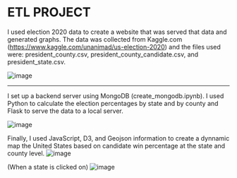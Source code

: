 <h1 aligne="center"> ETL PROJECT </h1>

I used election 2020 data to create a website that was served that data and generated graphs. The data was collected from Kaggle.com (https://www.kaggle.com/unanimad/us-election-2020) and the files used were: president_county.csv, president_county_candidate.csv, and president_state.csv.

![image](https://user-images.githubusercontent.com/77458990/128533724-0ca7738b-ac50-495a-9ff7-4a08752240ec.png)



<hr>
I set up a backend server using MongoDB (create_mongodb.ipynb). I used Python to calculate the election percentages by state and by county and Flask to serve the data to a local server. 

![image](https://user-images.githubusercontent.com/77458990/128561443-3cdeae65-64a9-41f3-b46b-fd2290954545.png)


Finally, I used JavaScript, D3, and Geojson information to create a dynnamic map the United States based on candidate win percentage at the state and county level. 
![image](https://user-images.githubusercontent.com/77458990/128561700-8db59cc4-cce0-48ef-a521-7e06d846381b.png)

(When a state is clicked on)
![image](https://user-images.githubusercontent.com/77458990/128561749-68d48f8f-4ca2-4e6c-9f81-03aa6cded0f7.png)
